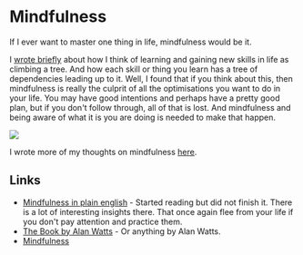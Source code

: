 # Mindfulness
If I ever want to master one thing in life, mindfulness would be it.

I [wrote briefly](https://medium.com/@NikitaVoloboev/the-root-of-it-all-9b6ab6a77e1d) about how I think of learning and gaining new skills in life as climbing a tree. And how each skill or thing you learn has a tree of dependencies leading up to it. Well, I found that if you think about this, then mindfulness is really the culprit of all the optimisations you want to do in your life. You may have good intentions and perhaps have a pretty good plan, but if you don't follow through, all of that is lost. And mindfulness and being aware of what it is you are doing is needed to make that happen.

![](https://i.redd.it/5ke1r9et38601.jpg)

I wrote more of my thoughts on mindfulness [here](meditation.md).

## Links
- [Mindfulness in plain english](http://misc.equanimity.info/downloads/mindfulness_in_plain_english.pdf) - Started reading but did not finish it. There is a lot of interesting insights there. That once again flee from your life if you don't pay attention and practice them.
- [The Book by Alan Watts](http://www.freespiritualebooks.com/uploads/5/0/5/8/50589505/the-book-on-the-taboo-against-knowing-who-you-are-by-alan-watts.pdf) - Or anything by Alan Watts.
- [Mindfulness](https://brandur.org/fragments/mindfulness)